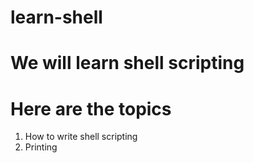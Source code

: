 # learn-shell

# We will learn shell scripting
# Here are the topics

1. How to write shell scripting
2. Printing